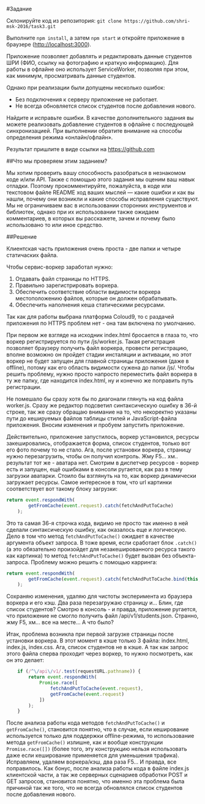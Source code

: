 #Задание

Склонируйте код из репозитория: `git clone https://github.com/shri-msk-2016/task3.git`

Выполните `npm install`, а затем `npm start` и откройте приложение в браузере (<http://localhost:3000>).

Приложение позволяет добавлять и редактировать данные студентов ШРИ (ФИО, ссылку на фотографию и краткую информацию). Для работы в офлайне оно использует ServiceWorker, позволяя при этом, как минимум, просматривать данные студентов.

Однако при реализации были допущены несколько ошибок:

* Без подключения к серверу приложение не работает.
* Не всегда обновляется список студентов после добавления нового.

Найдите и исправьте ошибки. В качестве дополнительного задания вы можете реализовать добавление студентов в офлайне с последующей синхронизацией. При выполнении обратите внимание на способы определения режима «онлайн/офлайн».

Результат пришлите в виде ссылки на https://github.com

##Что мы проверяем этим заданием?

Мы хотим проверить вашу способность разобраться в незнакомом коде и/или API. Также с помощью этого задания мы оценим ваш навык отладки. Поэтому прокомментируйте, пожалуйста, в коде или текстовом файле README ход ваших мыслей — какие ошибки и как вы нашли, почему они возникли и какие способы исправления существуют. Мы не ограничиваем вас в использовании сторонних инструментов и библиотек, однако при их использовании также ожидаем комментариев, в которых вы расскажете, зачем и почему было использовано то или иное средство.

##Решение

Клиентская часть приложения очень проста - две папки и четыре статичаских файла.  

Чтобы сервис-воркер заработал нужно:

1. Отдавать файл страницы по HTTPS.
2. Правильно зарегистрировать воркера. 
3. Обеспечить соответствие области видимости воркера местоположению файлов, которые он должен обрабатывать. 
4. Обеспечить наполнения кеша статическими ресурсами. 

Так как для работы выбрана платформа Сoloud9, то с раздачей приложения по HTTPS проблем нет - она там включена по умолчанию.

При первом же взгляде на исходник index.html бросается в глаза то, что воркер регистрируется по пути /js/worker.js. Такая регистрация позволяет браузеру получить файл воркера, провести регистрацию, вполне возможно он пройдет стадии инсталяции и активации, но этот воркер не будет запущен для главной страницы приложения (даже в offline), потому как его область видимости сужена до папки /js/. Чтобы решить проблему, нужно просто напросто переместить файл воркера в ту же папку, где находится index.html, ну и конечно же поправить путь регистрации. 

Не помешало бы сразу хотя бы по диагонали глянуть на код файла worker.js. Сразу же редактор подсветил синтаксическую ошибку в 36-й строке, так же сразу обращаю внимание на то, что некоректно указаны пути до кешируемых файлов таблицы стилей и JavaScript-файла приложения. Вносим изменения и пробуем запустить приложение.

Действительно, приложение запустилось, воркер установился, ресурсы закешировались, отображается форма, список студентов, только вот его фото почему то не стало. Ага, после установки воркера, страницу нужно перезагрузить, чтобы он получил контроль. Жму F5... хм.. результат тот же - аватара нет. Смотрим в диспетчер ресурсов - воркер есть и запущен, ещё ошибками в консоли ругается, как раз в тему загрузки аватарки. Стоило бы взглянуть на то, как воркер динамически загружает ресурсы. Самое интересное в том, что url картинки соответствует вот такому блоку загрузки:

```javascript
return event.respondWith(
        getFromCache(event.request).catch(fetchAndPutToCache)
    );
```
    
Это та самая 36-я строчка кода, видимо не просто так именно в ней сделали синтаксическую ошибку, как оказалось еще и логическую. Дело в том что метод `fetchAndPutToCache()` ожидает в качестве аргумента объект запроса. В тоже время, если сработает блок `.catch()` (а это обязательно произойдет для незакешированного ресурса такого как картинка) то метод `fetchAndPutToCache()` будет вызван без объекта-запроса. Проблему можно решить с помощью карринга:

```javascript
return event.respondWith(
        getFromCache(event.request).catch(fetchAndPutToCache.bind(this, event.request))
    );
```
    
Сохраняю изменения, удаляю для чистоты эксперимента из браузера воркера и его кэш. Два раза перезагружаю страницу и... Блин, где список студентов? Смотрю в консоль - и правда, приложение ругается, что приложение не смогло получить файл /api/v1/students.json. Странно, жму F5, хм... все на месте... А что было? 

Итак, проблема возникла при первой загрузке страницы после установки воркера. В этот момент в кэше только 3 файла: index.html, index.js, index.css. Ага, список студентов не в кэше. А так как запрос этого файла сперва проходит через воркер, то нужно посмотреть, как он это делает:

```javascript
    if (/^\/api\/v1/.test(requestURL.pathname)) {
        return event.respondWith(
            Promise.race([
                fetchAndPutToCache(event.request),
                getFromCache(event.request)
            ])
        );
    }
```

После анализа работы кода методов `fetchAndPutToCache()` и `getFromCache()`, становится понятно, что в случае, если кеширование используется только для поддержки offline-режима, то использование метода `getFromCache()` излишне, как и вообще конструкции `Promise.race([])` (более того, эту конструкцию нельзя использовать даже если кеширование применяется для уменьшения трафика). Исправляем, удаляем воркера/кэш, два раза F5... И правда, все поправилось. Как бонус, после анализа работы кода в файле index.js клиентской части, а так же серверных сценариев обработки POST и GET запросов, становится понятно, что именно эта проблема была причиной так же того, что не всегда обновлялся список студентов после добавления нового.